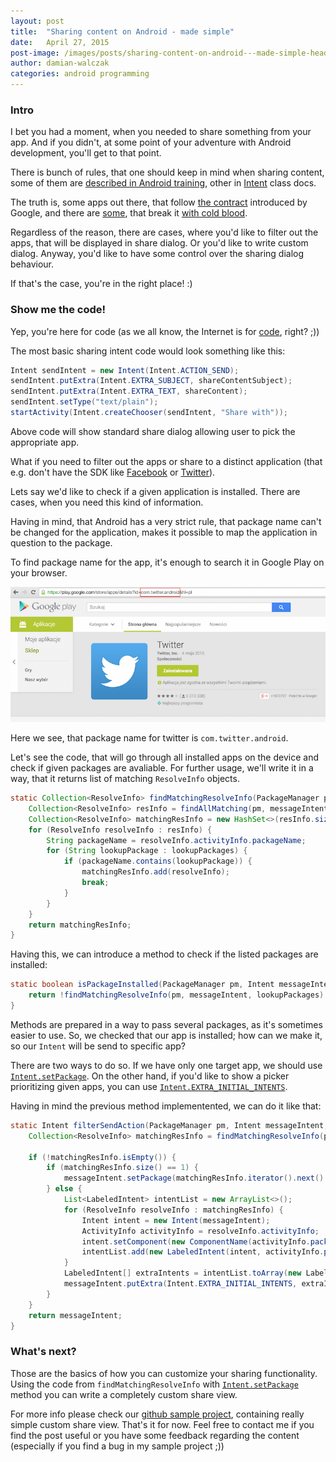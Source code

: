 ```yaml
---
layout: post
title:  "Sharing content on Android - made simple"
date:   April 27, 2015
post-image: /images/posts/sharing-content-on-android---made-simple-header.png
author: damian-walczak
categories: android programming
---
```


### Intro

I bet you had a moment, when you needed to share something from your app. And if you didn't, at some point of your adventure with Android development, you'll get to that point.

There is bunch of rules, that one should keep in mind when sharing content, some of them are [described in Android training](http://developer.android.com/training/sharing/send.html), other in [Intent](http://developer.android.com/reference/android/content/Intent.html) class docs. 

The truth is, some apps out there, that follow [the contract](http://developer.android.com/reference/android/content/Intent.html#EXTRA_TEXT) introduced by Google, and there are [some](http://facebook.com/), that break it [with cold blood](https://developers.facebook.com/bugs/332619626816423).

Regardless of the reason, there are cases, where you'd like to filter out the apps, that will be displayed in share dialog. Or you'd like to write custom dialog. Anyway, you'd like to have some control over the sharing dialog behaviour.

If that's the case, you're in the right place! :)


### Show me the code!

Yep, you're here for code (as we all know, the Internet is for [code](https://www.youtube.com/watch?v=eWEjvCRPrCo), right? ;))

The most basic sharing intent code would look something like this:

```java
Intent sendIntent = new Intent(Intent.ACTION_SEND);
sendIntent.putExtra(Intent.EXTRA_SUBJECT, shareContentSubject);
sendIntent.putExtra(Intent.EXTRA_TEXT, shareContent);
sendIntent.setType("text/plain");
startActivity(Intent.createChooser(sendIntent, "Share with"));
```

Above code will show standard share dialog allowing user to pick the appropriate app.

What if you need to filter out the apps or share to a distinct application (that e.g. don't have the SDK like [Facebook](https://developers.facebook.com/docs/android) or [Twitter](https://dev.twitter.com/twitter-kit/android)).

Lets say we'd like to check if a given application is installed. There are cases, when you need this kind of information.

Having in mind, that Android has a very strict rule, that package name can't be changed for the application, makes it possible to map the application in question to the package.

To find package name for the app, it's enough to search it in Google Play on your browser.

![](/images/posts/sharing-content-on-android---made-simple-1.png)

Here we see, that package name for twitter is `com.twitter.android`.

Let's see the code, that will go through all installed apps on the device and check if given packages are avaliable. For further usage, we'll write it in a way, that it returns list of matching `ResolveInfo` objects.
 
```java
static Collection<ResolveInfo> findMatchingResolveInfo(PackageManager pm, Intent messageIntent, String... lookupPackages) {
    Collection<ResolveInfo> resInfo = findAllMatching(pm, messageIntent);
    Collection<ResolveInfo> matchingResInfo = new HashSet<>(resInfo.size());
    for (ResolveInfo resolveInfo : resInfo) {
        String packageName = resolveInfo.activityInfo.packageName;
        for (String lookupPackage : lookupPackages) {
            if (packageName.contains(lookupPackage)) {
                matchingResInfo.add(resolveInfo);
                break;
            }
        }
    }
    return matchingResInfo;
}
```

Having this, we can introduce a method to check if the listed packages are installed:

```java
static boolean isPackageInstalled(PackageManager pm, Intent messageIntent, String... lookupPackages) {
    return !findMatchingResolveInfo(pm, messageIntent, lookupPackages).isEmpty();
}
```

Methods are prepared in a way to pass several packages, as it's sometimes easier to use. So, we checked that our app is installed; how can we make it, so our `Intent` will be send to specific app?

There are two ways to do so. If we have only one target app, we should use [`Intent.setPackage`](http://developer.android.com/reference/android/content/Intent.html#setPackage(java.lang.String)). On the other hand, if you'd like to show a picker prioritizing given apps, you can use [`Intent.EXTRA_INITIAL_INTENTS`](http://developer.android.com/reference/android/content/Intent.html#EXTRA_INITIAL_INTENTS).

Having in mind the previous method implementented, we can do it like that:

```java
static Intent filterSendAction(PackageManager pm, Intent messageIntent, String... lookupPackages) {
    Collection<ResolveInfo> matchingResInfo = findMatchingResolveInfo(pm, messageIntent, lookupPackages);

    if (!matchingResInfo.isEmpty()) {
        if (matchingResInfo.size() == 1) {
            messageIntent.setPackage(matchingResInfo.iterator().next().activityInfo.packageName);
        } else {
            List<LabeledIntent> intentList = new ArrayList<>();
            for (ResolveInfo resolveInfo : matchingResInfo) {
                Intent intent = new Intent(messageIntent);
                ActivityInfo activityInfo = resolveInfo.activityInfo;
                intent.setComponent(new ComponentName(activityInfo.packageName, activityInfo.name));
                intentList.add(new LabeledIntent(intent, activityInfo.packageName, resolveInfo.loadLabel(pm), resolveInfo.icon));
            }
            LabeledIntent[] extraIntents = intentList.toArray(new LabeledIntent[intentList.size()]);
            messageIntent.putExtra(Intent.EXTRA_INITIAL_INTENTS, extraIntents);
        }
    }
    return messageIntent;
}
```

### What's next?

Those are the basics of how you can customize your sharing functionality.
Using the code from `findMatchingResolveInfo` with [`Intent.setPackage`](http://developer.android.com/reference/android/content/Intent.html#setPackage(java.lang.String)) method you can write a completely custom share view.

For more info please check our [github sample project](https://github.com/tooploox/share-android-sample), containing really simple custom share view. That's it for now.
Feel free to contact me if you find the post useful or you have some feedback regarding the content (especially if you find a bug in my sample project ;))

